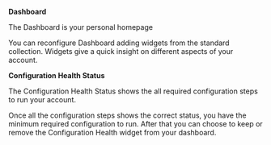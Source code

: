 **Dashboard**

The Dashboard is your personal homepage

You can reconfigure Dashboard adding widgets from the standard collection.
Widgets give a quick insight on different aspects of your account.

**Configuration Health Status**

The Configuration Health Status shows the all required configuration steps to run your account.

Once all the configuration steps shows the correct status, you have the minimum required configuration to run.
After that you can choose to keep or remove the Configuration Health widget from your dashboard.
